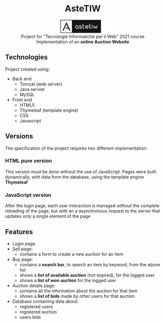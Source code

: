 <h1 align="center">AsteTIW</h1>
<p align="center">
    <img alt="AsteTIW" src="./WebContent/images/logo.jpg" >  <br>
    Project for "Tecnologie Informatiche per il Web" 2021 course <br>
    Implementation of an <strong>online Auction Website</strong>
</p>


<!-- ## Summary -->
<!-- too short summary not needed? -->
<!-- + [Technologies](#Technologies) -->
<!-- + [Versions](#Versions) -->
<!-- + [Features](#Features) -->

<!-- --- -->

## Technologies
Project created using:
<!-- back/front divided - better to put all together? -->
* Back end
    * Tomcat (web server)
    * Java servlet
    * MySQL
* Front end    
    * HTML5
    * Thymeleaf (template engine)
    * CSS
    * Javascript


## Versions
The specification of the project requires two different implementation:

### HTML pure version
This version must be done without the use of JavaScript.
Pages were built dynamically, with data from the database, using the template engine **Thymeleaf** 

### JavaScript version
After the login page, each user interaction is managed without the complete reloading of the page, but with an a
asynchronous request to the server that updates only a single element of the page


## Features
+ Login page <!-- with username and password -->
+ Sell page: 
    + contains a form to create a new auction for an item 
    <!-- (the new auction will be added to the DB) -->
+ Buy page:
    + contains a **search bar**, to search an item by keyword, from the above list
    + shows a **list of available auction** (not expired), for the logged user
    + shows a **list of won auction** for the logged user
+ Auction details page:
    + contains all the information about the auction for that item 
    + shows a **list of bids** made by other users for that auction
+ Database containing data about:
    + registered users
    + registered auction
    + users bids
